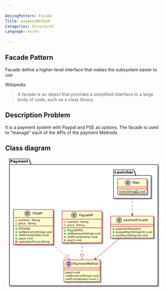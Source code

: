 ```yaml
---

DesingPattern: Facade
Title: paymentMethod
Categories: Structural
Language: es/en

---
```

## Facade Pattern

Facade define a higher-level interface that makes the subsystem easier to use

Wikipedia

>A facade is an object that provides a simplified interface to a large body of code, such as a class library.

## Description Problem

It is a payment system with Paypal and PSE as options. The facade is used to "manage" each of the APIs of the payment Methods

## Class diagram

![](./etc/facade.urm.png "Class Diagram")
